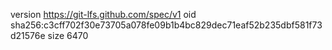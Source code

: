 version https://git-lfs.github.com/spec/v1
oid sha256:c3cff702f30e73705a078fe09b1b4bc829dec71eaf52b235dbf581f73d21576e
size 6470
